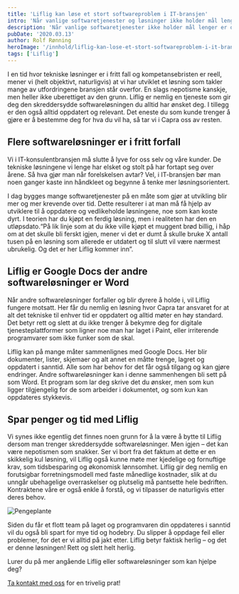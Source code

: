 ```yaml
---
title: 'Liflig kan løse et stort softwareproblem i IT-bransjen'
intro: 'Når vanlige softwaretjenester og løsninger ikke holder mål lenger er det på tide å ta affære. Liflig kan være løsningen på et utbredt problem i IT-bransjen.'
description: 'Når vanlige softwaretjenester ikke holder mål lenger er det på tide å ta affære. Liflig kan være løsningen på et utbredt problem i IT-bransjen. Les mer >>'
pubDate: '2020.03.13'
author: Rolf Rønning
heroImage: '/innhold/liflig-kan-lose-et-stort-softwareproblem-i-it-bransjen/hero.webp'
tags: ['Liflig']
---
```


I en tid hvor tekniske løsninger er i fritt fall og kompetansebristen er reell, mener vi (helt objektivt, naturligvis) at vi har utviklet et løsning som takler mange av utfordringene bransjen står overfor. En slags nepotisme kanskje, men heller ikke uberettiget av den grunn. Liflig er nemlig en tjeneste som gir deg den skreddersydde softwareløsningen du alltid har ønsket deg. I tillegg er den også alltid oppdatert og relevant. Det eneste du som kunde trenger å gjøre er å bestemme deg for hva du vil ha, så tar vi i Capra oss av resten.

## Flere softwareløsninger er i fritt forfall

Vi i IT-konsulentbransjen må slutte å lyve for oss selv og våre kunder. De tekniske løsningene vi lenge har elsket og stolt på har fortapt seg over årene. Så hva gjør man når forelskelsen avtar? Vel, i IT-bransjen bør man noen ganger kaste inn håndkleet og begynne å tenke mer løsningsorientert.

I dag bygges mange softwaretjenester på en måte som gjør at utvikling blir mer og mer krevende over tid. Dette resulterer i at man må få hjelp av utviklere til å oppdatere og vedlikeholde løsningene, noe som kan koste dyrt. I teorien har du kjøpt en ferdig løsning, men i realiteten har den en utløpsdato.“På lik linje som at du ikke ville kjøpt et muggent brød billig, i håp om at det skulle bli ferskt igjen, mener vi det er dumt å skulle bruke X antall tusen på en løsning som allerede er utdatert og til slutt vil være nærmest ubrukelig. Og det er her Liflig kommer inn”.

## Liflig er Google Docs der andre softwareløsninger er Word

Når andre softwareløsninger forfaller og blir dyrere å holde i, vil Liflig fungere motsatt. Her får du nemlig en løsning hvor Capra tar ansvaret for at alt det tekniske til enhver tid er oppdatert og alltid møter en høy standard.  Det betyr rett og slett at du ikke trenger å bekymre deg for digitale tjenesteplattformer som ligner noe man har laget i Paint, eller irriterende programvarer som ikke funker som de skal.

Liflig kan på mange måter sammenlignes med Google Docs. Her blir dokumenter, lister, skjemaer og alt annet en måtte trenge, lagret og oppdatert i sanntid. Alle som har behov for det får også tilgang og kan gjøre endringer. Andre softwareløsninger kan i denne sammenhengen bli sett på som Word. Et program som lar deg skrive det du ønsker, men som kun ligger tilgjengelig for de som arbeider i dokumentet, og som kun kan oppdateres stykkevis.

## Spar penger og tid med Liflig

Vi synes ikke egentlig det finnes noen grunn for å la være å bytte til Liflig dersom man trenger skreddersydde softwareløsninger. Men igjen – det kan være nepotismen som snakker. Ser vi bort fra det faktum at dette er en skikkelig kul løsning, vil Liflig også kunne møte mer kjedelige og fornuftige krav, som tidsbesparing og økonomisk lønnsomhet. Liflig gir deg nemlig en forutsigbar forretningsmodell med faste månedlige kostnader, slik at du unngår ubehagelige overraskelser og plutselig må pantsette hele bedriften. Kontraktene våre er også enkle å forstå, og vi tilpasser de naturligvis etter deres behov.

![Pengeplante](/innhold/liflig-kan-lose-et-stort-softwareproblem-i-it-bransjen/pengeplante.webp)

Siden du får et flott team på laget og programvaren din oppdateres i sanntid vil du også bli spart for mye tid og hodebry. Du slipper å oppdage feil eller problemer, for det er vi alltid på jakt etter. Liflig betyr faktisk herlig – og det er denne løsningen! Rett og slett helt herlig.

Lurer du på mer angående Liflig eller softwareløsninger som kan hjelpe deg?

[Ta kontakt med oss](https://www.liflig.no/kontakt-oss) for en trivelig prat!